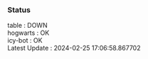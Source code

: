 ### Status


table : DOWN  
hogwarts : OK  
icy-bot : OK  
Latest Update : 2024-02-25 17:06:58.867702
